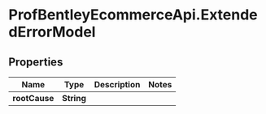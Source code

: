 # ProfBentleyEcommerceApi.ExtendedErrorModel

## Properties
Name | Type | Description | Notes
------------ | ------------- | ------------- | -------------
**rootCause** | **String** |  | 
